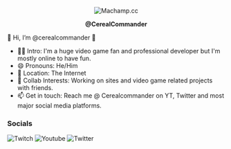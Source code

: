 <p align="center"> 
  <img src="https://media.giphy.com/media/G2MXZriZ1iJig/giphy.gif" alt="Machamp.cc" />
  <br />
  <p align="center"><b> @CerealCommander </b> </p>
</p>


👋 Hi, I’m @cerealcommander 🥣

- 🙋‍♂️ Intro: I'm a huge video game fan and professional developer but I'm mostly online to have fun. 
- 😄 Pronouns: He/Him
- 📍  Location: The Internet 
- 🤝 Collab Interests: Working on sites and video game related projects with friends.
- 📫 Get in touch: Reach me @ Cerealcommander on YT, Twitter and most major social media platforms.

### Socials
![Twitch][twitch-badge]
![Youtube][youtube-badge]
![Twitter][twitter-badge]

<!-- Social Link References -->

[twitter-badge]:https://img.shields.io/twitter/follow/cerealcommander?color=orange&logo=twitter&style=for-the-badge
[twitch-badge]:https://img.shields.io/twitch/status/cerealcommander?logo=Twitch&logoColor=orange&style=for-the-badge
[youtube-badge]:https://img.shields.io/youtube/channel/subscribers/UC8q6rN45cELYa2301wWGb8w?logo=Youtube&logoColor=red&style=for-the-badge


